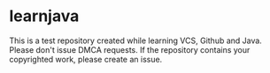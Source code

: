# learnjava
This is a test repository created while learning VCS, Github and Java. Please don't issue DMCA requests. If the repository contains your copyrighted work, please create an issue.
